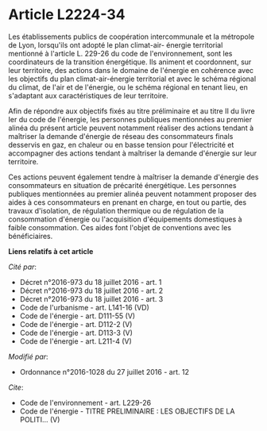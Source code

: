 # Article L2224-34

Les établissements publics de coopération intercommunale et la métropole de Lyon, lorsqu'ils ont adopté le plan climat-air-
énergie territorial mentionné à l'article L. 229-26 du code de l'environnement, sont les coordinateurs de la transition
énergétique. Ils animent et coordonnent, sur leur territoire, des actions dans le domaine de l'énergie en cohérence avec les
objectifs du plan climat-air-énergie territorial et avec le schéma régional du climat, de l'air et de l'énergie, ou le schéma
régional en tenant lieu, en s'adaptant aux caractéristiques de leur territoire. 

Afin de répondre aux objectifs fixés au titre préliminaire et au titre II du livre Ier du code de l'énergie, les personnes
publiques mentionnées au premier alinéa du présent article peuvent notamment réaliser des actions tendant à maîtriser la
demande d'énergie de réseau des consommateurs finals desservis en gaz, en chaleur ou en basse tension pour l'électricité et
accompagner des actions tendant à maîtriser la demande d'énergie sur leur territoire. 

Ces actions peuvent également tendre à maîtriser la demande d'énergie des consommateurs en situation de précarité
énergétique. Les personnes publiques mentionnées au premier alinéa peuvent notamment proposer des aides à ces consommateurs
en prenant en charge, en tout ou partie, des travaux d'isolation, de régulation thermique ou de régulation de la consommation
d'énergie ou l'acquisition d'équipements domestiques à faible consommation. Ces aides font l'objet de conventions avec les
bénéficiaires.

**Liens relatifs à cet article**

_Cité par_:

  - Décret n°2016-973 du 18 juillet 2016 - art. 1
  - Décret n°2016-973 du 18 juillet 2016 - art. 2
  - Décret n°2016-973 du 18 juillet 2016 - art. 3
  - Code de l'urbanisme - art. L141-16 (VD)
  - Code de l'énergie - art. D111-55 (V)
  - Code de l'énergie - art. D112-2 (V)
  - Code de l'énergie - art. D113-3 (V)
  - Code de l'énergie - art. L211-4 (V)

_Modifié par_:

  - Ordonnance n°2016-1028 du 27 juillet 2016 - art. 12

_Cite_:

  - Code de l'environnement - art. L229-26
  - Code de l'énergie -  TITRE PRELIMINAIRE : LES OBJECTIFS DE LA POLITI... (V)
